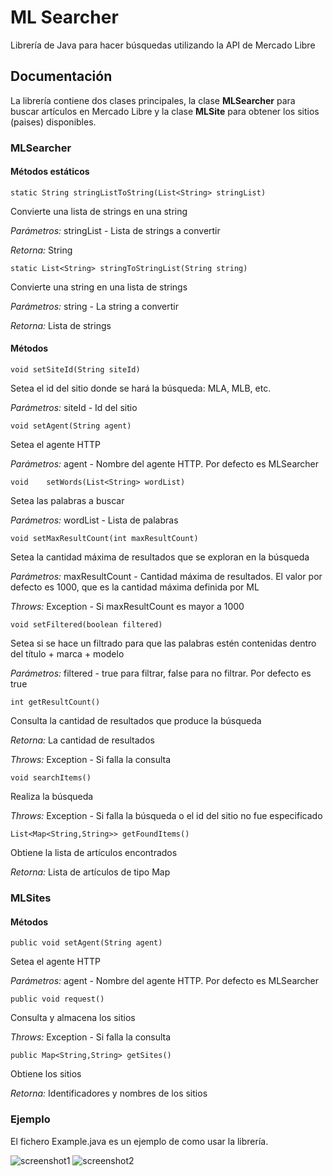 # ML Searcher

Librería de Java para hacer búsquedas utilizando la API de Mercado Libre

## Documentación

La librería contiene dos clases principales, la clase **MLSearcher** para buscar artículos en Mercado Libre y la clase **MLSite** para obtener los sitios (paises) disponibles.

### MLSearcher

#### Métodos estáticos

```
static String stringListToString(List<String> stringList)
```
Convierte una lista de strings en una string

*Parámetros:* stringList - Lista de strings a convertir

*Retorna:* String


```
static List<String> stringToStringList(String string)
```
Convierte una string en una lista de strings

*Parámetros:* string - La string a convertir

*Retorna:* Lista de strings


#### Métodos

```
void setSiteId(String siteId)
```
Setea el id del sitio donde se hará la búsqueda: MLA, MLB, etc.

*Parámetros:* siteId - Id del sitio


```
void setAgent(String agent)
```
Setea el agente HTTP

*Parámetros:* agent - Nombre del agente HTTP. Por defecto es MLSearcher


```
void 	setWords(List<String> wordList) 	
```
Setea las palabras a buscar

*Parámetros:* wordList - Lista de palabras


```
void setMaxResultCount(int maxResultCount)
```
Setea la cantidad máxima de resultados que se exploran en la búsqueda

*Parámetros:* maxResultCount - Cantidad máxima de resultados. El valor por defecto es 1000, que es la cantidad máxima definida por ML

*Throws:* Exception - Si maxResultCount es mayor a 1000


```
void setFiltered(boolean filtered)
```
Setea si se hace un filtrado para que las palabras estén contenidas dentro del título + marca + modelo

*Parámetros:* filtered - true para filtrar, false para no filtrar. Por defecto es true


```
int getResultCount()
```
Consulta la cantidad de resultados que produce la búsqueda

*Retorna:* La cantidad de resultados

*Throws:* Exception - Si falla la consulta

    
```
void searchItems()
```
Realiza la búsqueda

*Throws:* Exception - Si falla la búsqueda o el id del sitio no fue especificado


```
List<Map<String,String>> getFoundItems()
```
Obtiene la lista de artículos encontrados

*Retorna:* Lista de artículos de tipo Map


### MLSites

#### Métodos

```
public void setAgent(String agent)
```
Setea el agente HTTP

*Parámetros:* agent - Nombre del agente HTTP. Por defecto es MLSearcher


```
public void request()
```
Consulta y almacena los sitios

*Throws:* Exception - Si falla la consulta


```
public Map<String,String> getSites()
```
Obtiene los sitios

*Retorna:* Identificadores y nombres de los sitios


### Ejemplo

El fichero Example.java es un ejemplo de como usar la librería.

![screenshot1](https://user-images.githubusercontent.com/75378876/189576979-17821d38-ef4e-4f5b-acc1-49bdbc5eab78.png)
![screenshot2](https://user-images.githubusercontent.com/75378876/189576981-d8d8626f-cfa4-4d8d-ae1e-44cebb7f5b14.png)
